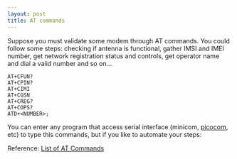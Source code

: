 ```yaml
---
layout: post
title: AT commands 
---
```


Suppose you must validate some modem through AT commands. You could follow some steps: checking if antenna is functional, gather IMSI and IMEI number, get network registration status and controls, get operator name and dial a valid number and so on...

    AT+CFUN?
    AT+CPIN?
    AT+CIMI
    AT+CGSN
    AT+CREG?
    AT+COPS?
    ATD+<NUMBER>;

You can enter any program that access serial interface (minicom, [picocom](http://code.google.com/p/picocom/), etc) to type this commands, but if you like to automate your steps:

<script src="https://gist.github.com/maluta/7775063.js"></script>

Reference:
    [List of AT Commands](http://www.shapeshifter.se/2008/04/30/list-of-at-commands/)

